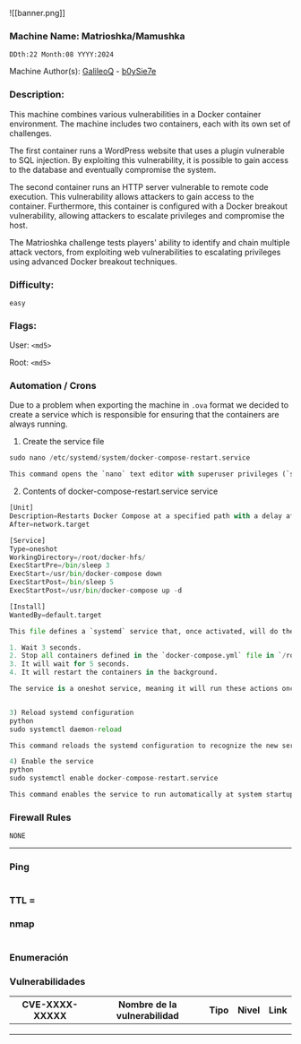 ![[banner.png]]
### Machine Name: Matrioshka/Mamushka

`​DDth:22 Month:08 YYYY:2024`

Machine Author(s): [GalileoQ](https://app.hackthebox.com/profile/overview) - [b0ySie7e](https://app.hackthebox.com/users/417609) 

### Description:
This machine combines various vulnerabilities in a Docker container environment. The machine includes two containers, each with its own set of challenges.

The first container runs a WordPress website that uses a plugin vulnerable to SQL injection. By exploiting this vulnerability, it is possible to gain access to the database and eventually compromise the system.

The second container runs an HTTP server vulnerable to remote code execution. This vulnerability allows attackers to gain access to the container. Furthermore, this container is configured with a Docker breakout vulnerability, allowing attackers to escalate privileges and compromise the host.

The Matrioshka challenge tests players' ability to identify and chain multiple attack vectors, from exploiting web vulnerabilities to escalating privileges using advanced Docker breakout techniques.

### Difficulty:

`easy`

### Flags:

User: `<md5>`

Root: `<md5>`

### Automation / Crons
Due to a problem when exporting the machine in `.ova` format we decided to create a service which is responsible for ensuring that the containers are always running.

1) Create the service file
```python
sudo nano /etc/systemd/system/docker-compose-restart.service

This command opens the `nano` text editor with superuser privileges (`sudo`) to create a `systemd` service file called `docker-compose-restart.service`.

```

2) Contents of docker-compose-restart.service service
```python
[Unit]
Description=Restarts Docker Compose at a specified path with a delay after the full startup
After=network.target

[Service]
Type=oneshot
WorkingDirectory=/root/docker-hfs/
ExecStartPre=/bin/sleep 3
ExecStart=/usr/bin/docker-compose down
ExecStartPost=/bin/sleep 5
ExecStartPost=/usr/bin/docker-compose up -d

[Install]
WantedBy=default.target

This file defines a `systemd` service that, once activated, will do the following:

1. Wait 3 seconds.
2. Stop all containers defined in the `docker-compose.yml` file in `/root/.docker-hfs/`.
3. It will wait for 5 seconds.
4. It will restart the containers in the background.

The service is a oneshot service, meaning it will run these actions once and then terminate.


3) Reload systemd configuration
python
sudo systemctl daemon-reload

This command reloads the systemd configuration to recognize the new service file.

4) Enable the service
python
sudo systemctl enable docker-compose-restart.service

This command enables the service to run automatically at system startup.
```

### Firewall Rules
`NONE`

---------------------------------------------------
### Ping

```python

```

### TTL = 

### nmap

```python

```

### Enumeración 


### Vulnerabilidades

| CVE-XXXX-XXXXX | Nombre de la vulnerabilidad | Tipo | Nivel | Link |
| -------------- | --------------------------- | ---- | ----- | ---- |
|                |                             |      |       |      |
|                |                             |      |       |      |
|                |                             |      |       |      |

